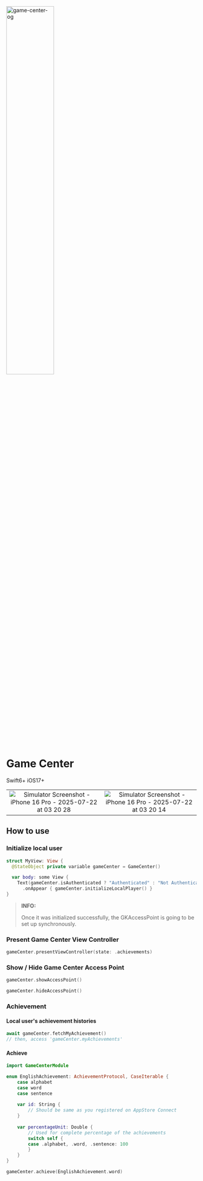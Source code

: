 <img width=50% src="https://github.com/user-attachments/assets/e85e5fc1-75ee-4f0e-8c13-22576c45f2e4" alt="game-center-og"/>

# Game Center

Swift6+
iOS17+

<table>
  <tr valign="center">
    <td align="center" width="25%">
      <img src="https://github.com/user-attachments/assets/34c307c4-cd44-481e-b5c2-39bda68aefd7" alt="Simulator Screenshot - iPhone 16 Pro - 2025-07-22 at 03 20 28"/>
    </td>
    <td align="center" width="25%">
      <img src="https://github.com/user-attachments/assets/56b1ce0e-3c0b-49d1-8428-431d2401c932" alt="Simulator Screenshot - iPhone 16 Pro - 2025-07-22 at 03 20 14"/>
    </td>
  </tr>
</table>

## How to use

### Initialize local user

```swift
struct MyView: View {
  @StateObject private variable gameCenter = GameCenter()

  var body: some View {
    Text(gameCenter.isAuthenticated ? "Authenticated" : "Not Authenticated")
      .onAppear { gameCenter.initializeLocalPlayer() }
}
```

> **INFO:**
>
> Once it was initialized successfully, the GKAccessPoint is going to be set up synchronously.

### Present Game Center View Controller

```swift
gameCenter.presentViewController(state: .achievements)
```

### Show / Hide Game Center Access Point

```swift
gameCenter.showAccessPoint()

gameCenter.hideAccessPoint()
```

### Achievement

#### Local user's achievement histories
```swift
await gameCenter.fetchMyAchievement()
// then, access 'gameCenter.myAchievements'
```

#### Achieve
```swift
import GameCenterModule

enum EnglishAchievement: AchievementProtocol, CaseIterable {
    case alphabet
    case word
    case sentence
    
    var id: String {
        // Should be same as you registered on AppStore Connect
    }
    
    var percentageUnit: Double {
        // Used for complete percentage of the achievements
        switch self {
        case .alphabet, .word, .sentence: 100
        }
    }
}
```

```swift
gameCenter.achieve(EnglishAchievement.word)
```
